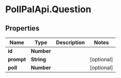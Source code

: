 # PollPalApi.Question

## Properties
Name | Type | Description | Notes
------------ | ------------- | ------------- | -------------
**id** | **Number** |  | 
**prompt** | **String** |  | [optional] 
**poll** | **Number** |  | [optional] 
